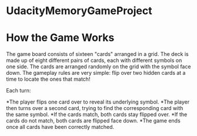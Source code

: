 # UdacityMemoryGameProject
# How the Game Works
The game board consists of sixteen "cards" arranged in a grid. The deck is made up of eight different pairs of cards, each with different symbols on one side. The cards are arranged randomly on the grid with the symbol face down. The gameplay rules are very simple: flip over two hidden cards at a time to locate the ones that match!

Each turn:

*The player flips one card over to reveal its underlying symbol.
*The player then turns over a second card, trying to find the corresponding card with the same symbol.
*If the cards match, both cards stay flipped over.
*If the cards do not match, both cards are flipped face down.
*The game ends once all cards have been correctly matched.

